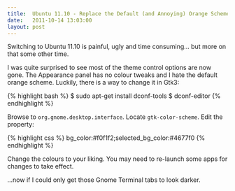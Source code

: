 ```yaml
---
title:  Ubuntu 11.10 - Replace the Default (and Annoying) Orange Scheme
date:   2011-10-14 13:03:00
layout: post
---
```


Switching to Ubuntu 11.10 is painful, ugly and time consuming... but more on that some other time.

I was quite surprised to see most of the theme control options are now gone. The Appearance panel has no colour tweaks and I hate the default orange scheme. Luckily, there is a way to change it in Gtk3:

{% highlight bash %}
$ sudo apt-get install dconf-tools
$ dconf-editor
{% endhighlight %}

Browse to `org.gnome.desktop.interface`. Locate `gtk-color-scheme`. Edit the property:

{% highlight css %}
bg_color:#f0f1f2;selected_bg_color:#4677f0
{% endhighlight %}

Change the colours to your liking. You may need to re-launch some apps for changes to take effect.

...now if I could only get those Gnome Terminal tabs to look darker.
